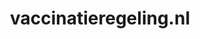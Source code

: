 ---
layout: post
title:  "vaccinatieregeling.nl"
internal_url:  "/dutchgov/vaccinatieregeling.nl.html"
categories: dutchgov
---